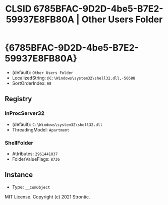﻿---
title: "CLSID 6785BFAC-9D2D-4be5-B7E2-59937E8FB80A | Other Users Folder"
excerpt: What is COM-Object CLSID 6785BFAC-9D2D-4be5-B7E2-59937E8FB80A?
---

# {6785BFAC-9D2D-4be5-B7E2-59937E8FB80A}

* (default): `Other Users Folder`
* LocalizedString: `@C:\Windows\system32\shell32.dll,-50688`
* SortOrderIndex: `68`

## Registry


### InProcServer32

* (default): `C:\Windows\system32\shell32.dll`
* ThreadingModel: `Apartment`

### ShellFolder

* Attributes: `2961441037`
* FolderValueFlags: `8736`

## Instance

* Type: `__ComObject`

MIT License. Copyright (c) 2021 Strontic.


